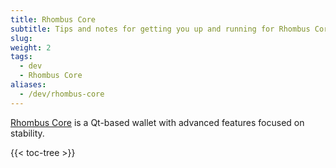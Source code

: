 ```yaml
---
title: Rhombus Core
subtitle: Tips and notes for getting you up and running for Rhombus Core development in minutes 
slug:
weight: 2
tags:
  - dev
  - Rhombus Core
aliases:
  - /dev/rhombus-core
---
```


[Rhombus Core](/tutorial/wallets/rhombus-core) is a Qt-based wallet with advanced features focused on stability.

{{< toc-tree >}}
